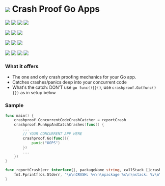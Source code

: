 # ![](https://fonts.gstatic.com/s/i/materialicons/bookmarks/v4/24px.svg) Crash Proof Go Apps
[![](https://img.shields.io/github/v/release/codemodify/systemkit-crashproof?style=flat-square)](https://github.com/codemodify/systemkit-crashproof/releases/latest)
![](https://img.shields.io/github/languages/code-size/codemodify/systemkit-crashproof?style=flat-square)
![](https://img.shields.io/github/last-commit/codemodify/systemkit-crashproof?style=flat-square)
[![](https://img.shields.io/badge/license-0--license-brightgreen?style=flat-square)](https://github.com/codemodify/TheFreeLicense)

![](https://img.shields.io/github/workflow/status/codemodify/systemkit-crashproof/qa?style=flat-square)
![](https://img.shields.io/github/issues/codemodify/systemkit-crashproof?style=flat-square)
[![](https://goreportcard.com/badge/github.com/codemodify/systemkit-crashproof?style=flat-square)](https://goreportcard.com/report/github.com/codemodify/systemkit-crashproof)

[![](https://img.shields.io/badge/godoc-reference-brightgreen?style=flat-square)](https://godoc.org/github.com/codemodify/systemkit-crashproof)
![](https://img.shields.io/badge/PRs-welcome-brightgreen.svg?style=flat-square)
![](https://img.shields.io/gitter/room/codemodify/systemkit-crashproof?style=flat-square)

![](https://img.shields.io/github/contributors/codemodify/systemkit-crashproof?style=flat-square)
![](https://img.shields.io/github/stars/codemodify/systemkit-crashproof?style=flat-square)
![](https://img.shields.io/github/watchers/codemodify/systemkit-crashproof?style=flat-square)
![](https://img.shields.io/github/forks/codemodify/systemkit-crashproof?style=flat-square)

### What it offers
- The one and only crash proofing mechanics for your Go app.
- Catches crashes/panics deep into your concurrent code
- What's the catch: DON'T use `go func(){}()`, use `crashproof.Go(func(){})` as in setup below


### Sample
```go
func main() {
	crashproof.ConcurrentCodeCrashCatcher = reportCrash
	crashproof.RunAppAndCatchCrashes(func() {
		...
		// YOUR CONCURRENT APP HERE
		crashproof.Go(func(){
			panic("OOPS")
		})
		...
	})
}

func reportCrash(err interface{}, packageName string, callStack []crashproof.StackFrame) {
	fmt.Fprintf(os.Stderr, "\n\nCRASH: %v\n\npackage %s\n\nstack: %v\n\n", err, packageName, callStack)
}
```
